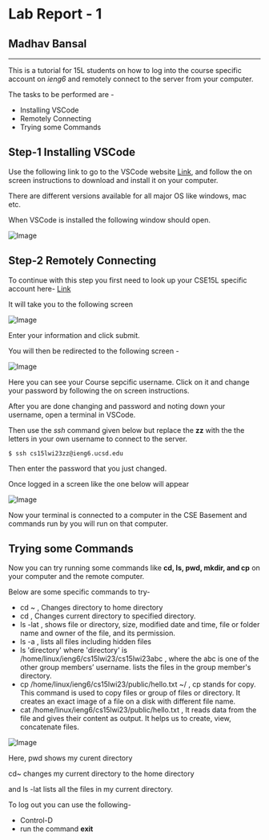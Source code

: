 # Lab Report - 1
## Madhav Bansal

---

This is a tutorial for 15L students on how to log into the course specific account on *ieng6* and remotely connect to the server from your computer.

The tasks to be performed are -

* Installing VSCode
* Remotely Connecting
* Trying some Commands

## Step-1 Installing VSCode

Use the following link to go to the VSCode website [Link](https://code.visualstudio.com/), and follow the on screen instructions to download and install it on your computer.

There are different versions available for all major OS like windows, mac etc.

When VSCode is installed the following window should open.

![Image](https://user-images.githubusercontent.com/122562063/212574161-14b34b3d-5b00-4947-9d1f-d7c8d48e767e.png)

## Step-2 Remotely Connecting

To continue with this step you first need to look up your CSE15L specific account here-  [Link](https://sdacs.ucsd.edu/~icc/index.php)

It will take you to the following screen

![Image](https://user-images.githubusercontent.com/122562063/212574376-fa16c562-36f5-49f4-b20f-5dd47c098562.png)

Enter your information and click submit.

You will then be redirected to the following screen - 

![Image](https://user-images.githubusercontent.com/122562063/212574449-b08a64a7-eaa0-4aff-b8c7-6e8541f42e14.png)

Here you can see your Course sepcific username. Click on it and change your password by following the on screen instructions.

After you are done changing and password and noting down your username, open a terminal in VSCode.

Then use the *ssh* command given below but replace the **zz** with the the letters in your own username to connect to the server.

    $ ssh cs15lwi23zz@ieng6.ucsd.edu

Then enter the password that you just changed.

Once logged in a screen like the one below will appear

![Image](https://user-images.githubusercontent.com/122562063/212586523-19066250-2e68-497f-b2a7-b4b711dd916e.png)

Now your terminal is connected to a computer in the CSE Basement and commands run by you will run on that computer.

## Trying some Commands

Now you can try running some commands like **cd, ls, pwd, mkdir, and cp** on your computer and the remote computer.

Below are some specific commands to try-

* cd ~ , Changes directory to home directory
* cd , Changes current directory to specified directory.
* ls -lat , shows file or directory, size, modified date and time, file or folder name and owner of the file, and its permission.
* ls -a , lists all files including hidden files
* ls 'directory' where 'directory' is /home/linux/ieng6/cs15lwi23/cs15lwi23abc , where the abc is one of the other group members’ username. lists the files  in the group member's directory.
* cp /home/linux/ieng6/cs15lwi23/public/hello.txt ~/ , cp stands for copy. This command is used to copy files or group of files or directory. It creates an exact image of a file on a disk with different file name.
* cat /home/linux/ieng6/cs15lwi23/public/hello.txt , It reads data from the file and gives their content as output. It helps us to create, view, concatenate files.

![Image](https://user-images.githubusercontent.com/122562063/212587475-87f75f86-3ab8-4740-9440-44429ffe23b0.png)

Here, pwd shows my curent directory

cd~ changes my current directory to the home directory

and ls -lat lists all the files in my current directory.
  


To log out you can use the following-
  
* Control-D
* run the command **exit**















